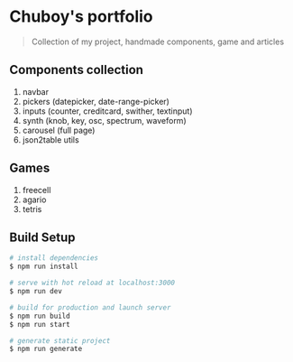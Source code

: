 # Chuboy's portfolio

> Collection of my project, handmade components, game and articles

## Components collection
1. navbar
2. pickers (datepicker, date-range-picker)
3. inputs (counter, creditcard, swither, textinput)
4. synth (knob, key, osc, spectrum, waveform)
5. carousel (full page)
6. json2table utils

## Games
1. freecell
2. agario
3. tetris 

## Build Setup

``` bash
# install dependencies
$ npm run install

# serve with hot reload at localhost:3000
$ npm run dev

# build for production and launch server
$ npm run build
$ npm run start

# generate static project
$ npm run generate
```
